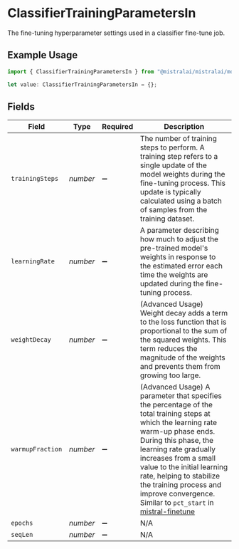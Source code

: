 # ClassifierTrainingParametersIn

The fine-tuning hyperparameter settings used in a classifier fine-tune job.

## Example Usage

```typescript
import { ClassifierTrainingParametersIn } from "@mistralai/mistralai/models/components";

let value: ClassifierTrainingParametersIn = {};
```

## Fields

| Field                                                                                                                                                                                                                                                                                                                                                                                                          | Type                                                                                                                                                                                                                                                                                                                                                                                                           | Required                                                                                                                                                                                                                                                                                                                                                                                                       | Description                                                                                                                                                                                                                                                                                                                                                                                                    |
| -------------------------------------------------------------------------------------------------------------------------------------------------------------------------------------------------------------------------------------------------------------------------------------------------------------------------------------------------------------------------------------------------------------- | -------------------------------------------------------------------------------------------------------------------------------------------------------------------------------------------------------------------------------------------------------------------------------------------------------------------------------------------------------------------------------------------------------------- | -------------------------------------------------------------------------------------------------------------------------------------------------------------------------------------------------------------------------------------------------------------------------------------------------------------------------------------------------------------------------------------------------------------- | -------------------------------------------------------------------------------------------------------------------------------------------------------------------------------------------------------------------------------------------------------------------------------------------------------------------------------------------------------------------------------------------------------------- |
| `trainingSteps`                                                                                                                                                                                                                                                                                                                                                                                                | *number*                                                                                                                                                                                                                                                                                                                                                                                                       | :heavy_minus_sign:                                                                                                                                                                                                                                                                                                                                                                                             | The number of training steps to perform. A training step refers to a single update of the model weights during the fine-tuning process. This update is typically calculated using a batch of samples from the training dataset.                                                                                                                                                                                |
| `learningRate`                                                                                                                                                                                                                                                                                                                                                                                                 | *number*                                                                                                                                                                                                                                                                                                                                                                                                       | :heavy_minus_sign:                                                                                                                                                                                                                                                                                                                                                                                             | A parameter describing how much to adjust the pre-trained model's weights in response to the estimated error each time the weights are updated during the fine-tuning process.                                                                                                                                                                                                                                 |
| `weightDecay`                                                                                                                                                                                                                                                                                                                                                                                                  | *number*                                                                                                                                                                                                                                                                                                                                                                                                       | :heavy_minus_sign:                                                                                                                                                                                                                                                                                                                                                                                             | (Advanced Usage) Weight decay adds a term to the loss function that is proportional to the sum of the squared weights. This term reduces the magnitude of the weights and prevents them from growing too large.                                                                                                                                                                                                |
| `warmupFraction`                                                                                                                                                                                                                                                                                                                                                                                               | *number*                                                                                                                                                                                                                                                                                                                                                                                                       | :heavy_minus_sign:                                                                                                                                                                                                                                                                                                                                                                                             | (Advanced Usage) A parameter that specifies the percentage of the total training steps at which the learning rate warm-up phase ends. During this phase, the learning rate gradually increases from a small value to the initial learning rate, helping to stabilize the training process and improve convergence. Similar to `pct_start` in [mistral-finetune](https://github.com/mistralai/mistral-finetune) |
| `epochs`                                                                                                                                                                                                                                                                                                                                                                                                       | *number*                                                                                                                                                                                                                                                                                                                                                                                                       | :heavy_minus_sign:                                                                                                                                                                                                                                                                                                                                                                                             | N/A                                                                                                                                                                                                                                                                                                                                                                                                            |
| `seqLen`                                                                                                                                                                                                                                                                                                                                                                                                       | *number*                                                                                                                                                                                                                                                                                                                                                                                                       | :heavy_minus_sign:                                                                                                                                                                                                                                                                                                                                                                                             | N/A                                                                                                                                                                                                                                                                                                                                                                                                            |